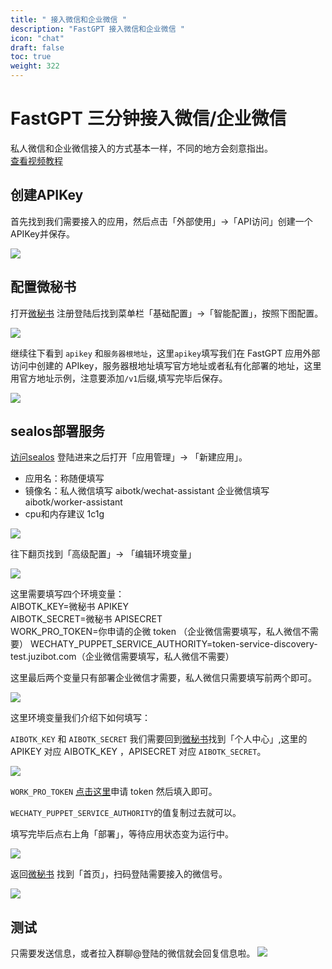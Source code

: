 ```yaml
---
title: " 接入微信和企业微信 "
description: "FastGPT 接入微信和企业微信 "
icon: "chat"
draft: false
toc: true
weight: 322
---
```


# FastGPT 三分钟接入微信/企业微信
私人微信和企业微信接入的方式基本一样，不同的地方会刻意指出。   
[查看视频教程](https://www.bilibili.com/video/BV1cu411F7FN/?spm_id_from=333.1007.top_right_bar_window_history.content.click&vd_source=903c2b09b7412037c2eddc6a8fb9828b)
## 创建APIKey
首先找到我们需要接入的应用，然后点击「外部使用」->「API访问」创建一个APIKey并保存。

![](/imgs/wechat1.png)

## 配置微秘书

打开[微秘书](https://wechat.aibotk.com?r=zWLnZK) 注册登陆后找到菜单栏「基础配置」->「智能配置」，按照下图配置。

![](/imgs/wechat2.png)

继续往下看到 `apikey` 和`服务器根地址`，这里`apikey`填写我们在 FastGPT 应用外部访问中创建的 APIkey，服务器根地址填写官方地址或者私有化部署的地址，这里用官方地址示例，注意要添加`/v1`后缀,填写完毕后保存。

![](/imgs/wechat3.png)

## sealos部署服务

[访问sealos](https://cloud.sealos.io/) 登陆进来之后打开「应用管理」-> 「新建应用」。
- 应用名：称随便填写
- 镜像名：私人微信填写 aibotk/wechat-assistant 企业微信填写 aibotk/worker-assistant
- cpu和内存建议 1c1g

![](/imgs/wechat4.png)

往下翻页找到「高级配置」-> 「编辑环境变量」

![](/imgs/wechat5.png)

这里需要填写四个环境变量：   
AIBOTK_KEY=微秘书 APIKEY   
AIBOTK_SECRET=微秘书 APISECRET   
WORK_PRO_TOKEN=你申请的企微 token   （企业微信需要填写，私人微信不需要）
WECHATY_PUPPET_SERVICE_AUTHORITY=token-service-discovery-test.juzibot.com（企业微信需要填写，私人微信不需要）  

这里最后两个变量只有部署企业微信才需要，私人微信只需要填写前两个即可。

![](/imgs/wechat6.png)

这里环境变量我们介绍下如何填写：

`AIBOTK_KEY` 和 `AIBOTK_SECRET` 我们需要回到[微秘书](https://wechat.aibotk.com?r=zWLnZK)找到「个人中心」,这里的 APIKEY 对应 AIBOTK_KEY ，APISECRET 对应 `AIBOTK_SECRET`。

![](/imgs/wechat7.png)

`WORK_PRO_TOKEN` [点击这里](https://tss.juzibot.com?aff=aibotk)申请 token 然后填入即可。   

`WECHATY_PUPPET_SERVICE_AUTHORITY`的值复制过去就可以。

填写完毕后点右上角「部署」，等待应用状态变为运行中。  

![](/imgs/wechat8.png)

返回[微秘书](https://wechat.aibotk.com?r=zWLnZK) 找到「首页」，扫码登陆需要接入的微信号。

![](/imgs/wechat9.png)

## 测试
只需要发送信息，或者拉入群聊@登陆的微信就会回复信息啦。
![](/imgs/wechat10.png)





